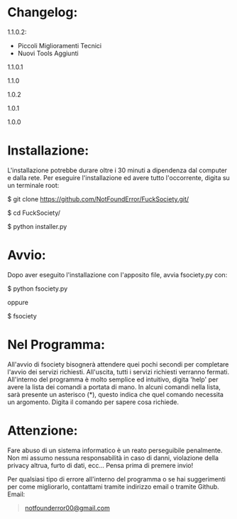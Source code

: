Changelog:
==========
1.1.0.2:
- Piccoli Miglioramenti Tecnici
- Nuovi Tools Aggiunti

1.1.0.1

1.1.0

1.0.2

1.0.1

1.0.0

Installazione:
==============
L'installazione potrebbe durare oltre i 30 minuti a dipendenza dal computer e dalla rete. 
Per eseguire l'installazione ed avere tutto l'occorrente, digita su un terminale root:

$ git clone https://github.com/NotFoundError/FuckSociety.git/

$ cd FuckSociety/

$ python installer.py

Avvio:
======
Dopo aver eseguito l'installazione con l'apposito file, avvia fsociety.py con:

$ python fsociety.py

oppure

$ fsociety

Nel Programma:
==============
All'avvio di fsociety bisognerà attendere quei pochi secondi per completare l'avvio 
dei servizi richiesti.
All'uscita, tutti i servizi richiesti verranno fermati.
All'interno del programma è molto semplice ed intuitivo, digita 'help' per avere la lista 
dei comandi a portata di mano.
In alcuni comandi nella lista, sarà presente un asterisco (*), questo indica che quel 
comando necessita un argomento. 
Digita il comando per sapere cosa richiede.

Attenzione:
===========
Fare abuso di un sistema informatico è un reato perseguibile penalmente. 
Non mi assumo nessuna responsabilità in caso di danni, violazione della privacy altrua, 
furto di dati, ecc...
Pensa prima di premere invio!

Per qualsiasi tipo di errore all'interno del programma o se hai suggerimenti 
per come migliorarlo, contattami tramite indirizzo email
o tramite Github.
Email:
> notfounderror00@gmail.com

